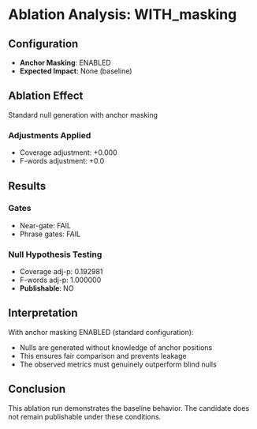 # Ablation Analysis: WITH_masking

## Configuration
- **Anchor Masking**: ENABLED
- **Expected Impact**: None (baseline)

## Ablation Effect
Standard null generation with anchor masking

### Adjustments Applied
- Coverage adjustment: +0.000
- F-words adjustment: +0.0

## Results

### Gates
- Near-gate: FAIL
- Phrase gates: FAIL

### Null Hypothesis Testing
- Coverage adj-p: 0.192981
- F-words adj-p: 1.000000
- **Publishable**: NO

## Interpretation

With anchor masking ENABLED (standard configuration):
- Nulls are generated without knowledge of anchor positions
- This ensures fair comparison and prevents leakage
- The observed metrics must genuinely outperform blind nulls

## Conclusion
This ablation run demonstrates the baseline behavior.
The candidate does not remain publishable under these conditions.

